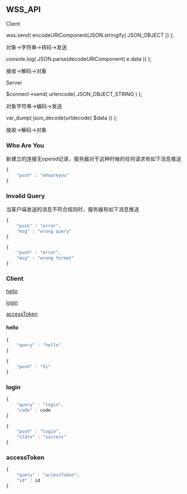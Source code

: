 ## WSS_API

Client

wss.send(           encodeURIComponent(JSON.stringify( JSON\_OBJECT ))    );

对象->字符串->转码->发送

console.log(        JSON.parse(decodeURIComponent( e.data ))              );

接收->解码->对象

Server

$connect->send(     urlencode( JSON\_OBJECT\_STRING )                     );

对象字符串->编码->发送

var\_dump(          json\_decode(urldecode( $data ))                      );

接收->解码->对象

### Who Are You

新建立的连接无openid记录，服务器对于这种时候的任何请求有如下消息推送

```javascript
{
    "push" : "whoareyou"
}
```

### Invalid Query

当客户端发送的消息不符合规则时，服务器有如下消息推送

```javascript
{
    "push" : "error",
    "msg" : "wrong query"
}

{
    "push" : "error",
    "msg" : "wrong format"
}
```

### Client

[hello](#hello)

[login](#login)

[accessToken](#accessToken)

#### hello

```javascript
{
    "query" : "hello"
}

{
    "push" : "hi"
}
```

### login

```javascript
{
    "query" : "login",
    "code" : code
}

{
    "push" : "login",
    "state" : "success"
}
```

### accessToken

```javascript
{
    "query" : "accessToken",
    "id" : id
}
```

